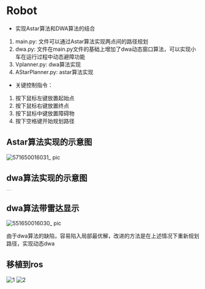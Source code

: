 # Robot
- 实现Astar算法和DWA算法的结合
1. main.py: 文件可以通过Astar算法实现两点间的路径规划
2. dwa.py: 文件在main.py文件的基础上增加了dwa动态窗口算法，可以实现小车在运行过程中动态避障功能
3. Vplanner.py: dwa算法实现
4. AStarPlanner.py: astar算法实现

- 关键控制指令：
1. 按下鼠标左键放置起始点
2. 按下鼠标右键放置终点
3. 按下鼠标中键放置障碍物
4. 按下空格键开始规划路径


## Astar算法实现的示意图

![571650016031_ pic](https://user-images.githubusercontent.com/85838942/163850711-3e2e84cd-3db7-45d9-9d0d-265adc01f635.jpg)


## dwa算法实现的示意图
<img src="https://user-images.githubusercontent.com/85838942/163850489-1254575b-d0e3-4c39-a9c6-983b36ad43d3.jpg" alt="541650010292_ pic" style="zoom:10%;" />

## dwa算法带雷达显示

![551650016030_ pic](https://user-images.githubusercontent.com/85838942/163851756-2192d93f-a3ff-49cb-9bc2-154c76d32d9c.jpg)




由于dwa算法的缺陷，容易陷入局部最优解，改进的方法是在上述情况下重新规划路径，实现动态dwa

## 移植到ros
![1](https://user-images.githubusercontent.com/85838942/164475980-2c5ee1d4-1a9c-4fde-b382-41fcfbcb8b1d.png)
![2](https://user-images.githubusercontent.com/85838942/164475994-257a65a5-8b61-4313-9155-887bef3fd7a9.png)


